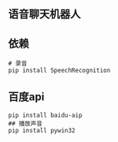 ## 语音聊天机器人

## 依赖

```shell script
# 录音
pip install SpeechRecognition
```
## 百度api

```shell
pip install baidu-aip
## 播放声音
pip install pywin32
```